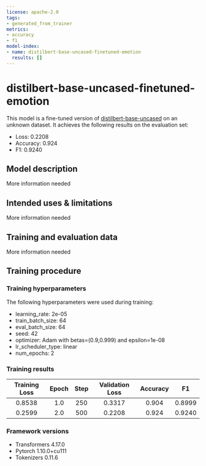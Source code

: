 ```yaml
---
license: apache-2.0
tags:
- generated_from_trainer
metrics:
- accuracy
- f1
model-index:
- name: distilbert-base-uncased-finetuned-emotion
  results: []
---
```


<!-- This model card has been generated automatically according to the information the Trainer had access to. You
should probably proofread and complete it, then remove this comment. -->

# distilbert-base-uncased-finetuned-emotion

This model is a fine-tuned version of [distilbert-base-uncased](https://huggingface.co/distilbert-base-uncased) on an unknown dataset.
It achieves the following results on the evaluation set:
- Loss: 0.2208
- Accuracy: 0.924
- F1: 0.9240

## Model description

More information needed

## Intended uses & limitations

More information needed

## Training and evaluation data

More information needed

## Training procedure

### Training hyperparameters

The following hyperparameters were used during training:
- learning_rate: 2e-05
- train_batch_size: 64
- eval_batch_size: 64
- seed: 42
- optimizer: Adam with betas=(0.9,0.999) and epsilon=1e-08
- lr_scheduler_type: linear
- num_epochs: 2

### Training results

| Training Loss | Epoch | Step | Validation Loss | Accuracy | F1     |
|:-------------:|:-----:|:----:|:---------------:|:--------:|:------:|
| 0.8538        | 1.0   | 250  | 0.3317          | 0.904    | 0.8999 |
| 0.2599        | 2.0   | 500  | 0.2208          | 0.924    | 0.9240 |


### Framework versions

- Transformers 4.17.0
- Pytorch 1.10.0+cu111
- Tokenizers 0.11.6
